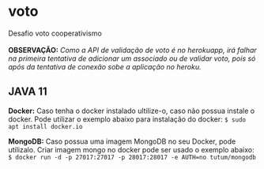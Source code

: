 # voto
Desafio voto cooperativismo</br></br>
**OBSERVAÇÃO:** *Como a API de validação de voto é no herokuapp, irá falhar na primeira tentativa de adicionar um associado ou de validar voto, pois só 
após da tentativa de conexão sobe a aplicação no heroku.*


## **JAVA 11**

**Docker:**
Caso tenha o docker instalado ultilize-o, caso não possua instale o docker.
Pode utilizar o exemplo abaixo para instalação do docker:
``` $ sudo apt install docker.io ```

**MongoDB:**
Caso possua uma imagem MongoDB no seu Docker, pode utilizalo.
Criar imagem mongo no docker pode ser usado o exemplo abaixo:</br>
``` $ docker run -d -p 27017:27017 -p 28017:28017 -e AUTH=no tutum/mongodb ```

